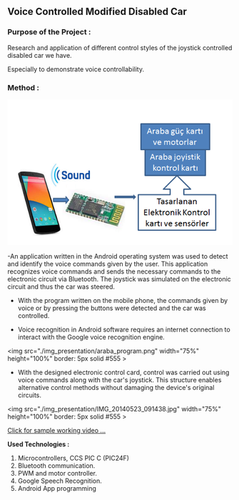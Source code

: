 
## **Voice Controlled Modified Disabled Car**

### Purpose of the Project :

Research and application of different control styles of the joystick controlled disabled car we have.

Especially to demonstrate voice controllability.

### **Method** :
![Method](img_presentation/yontem_blok_sema.png)

-An application written in the Android operating system was used to detect and identify the voice commands given by the user. This application recognizes voice commands and sends the necessary commands to the electronic circuit via Bluetooth. The joystick was simulated on the electronic circuit and thus the car was steered.

- With the program written on the mobile phone, the commands given by voice or by pressing the buttons were detected and the car was controlled.

- Voice recognition in Android software requires an internet connection to interact with the Google voice recognition engine.

<img src="./img_presentation/araba_program.png" width="75%" height="100%" border: 5px solid #555 >

- With the designed electronic control card, control was carried out using voice commands along with the car's joystick. This structure enables alternative control methods without damaging the device's original circuits.

<img src="./img_presentation/IMG_20140523_091438.jpg" width="75%" height="100%" border: 5px solid #555 >

[Click for sample working video ...](https://www.youtube.com/watch?v=td3C3B1HCIA)

**Used Technologies :**

1. Microcontrollers, CCS PIC C (PIC24F)
2. Bluetooth communication.
3. PWM and motor controller.
4. Google Speech Recognition.
5. Android App programming


